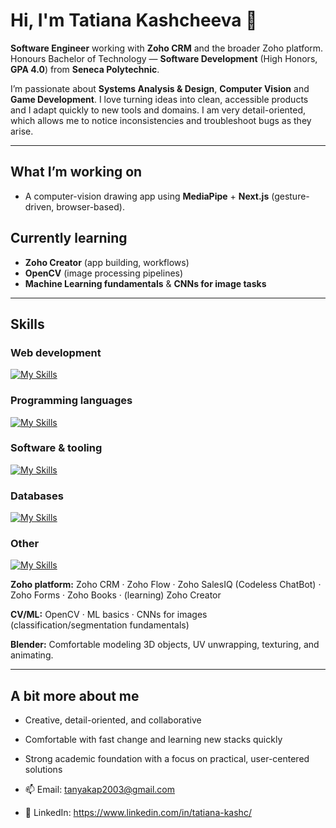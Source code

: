 # Hi, I'm Tatiana Kashcheeva 👋

**Software Engineer** working with **Zoho CRM** and the broader Zoho platform.  
Honours Bachelor of Technology — **Software Development** (High Honors, **GPA 4.0**) from **Seneca Polytechnic**.

I’m passionate about **Systems Analysis & Design**, **Computer Vision** and **Game Development**. I love turning ideas into clean, accessible products and I adapt quickly to new tools and domains. I am very detail-oriented, which allows me to notice inconsistencies and troubleshoot bugs as they arise.

---

## What I’m working on
- A computer-vision drawing app using **MediaPipe** + **Next.js** (gesture-driven, browser-based).

## Currently learning
- **Zoho Creator** (app building, workflows)
- **OpenCV** (image processing pipelines)
- **Machine Learning fundamentals** & **CNNs for image tasks**

---

## Skills

### Web development
[![My Skills](https://skillicons.dev/icons?i=js,html,css,tailwind,vercel,ts,react,nodejs,nextjs,heroku)](https://skillicons.dev)

### Programming languages
[![My Skills](https://skillicons.dev/icons?i=cpp,py,cs)](https://skillicons.dev)

### Software & tooling
[![My Skills](https://skillicons.dev/icons?i=vscode,visualstudio,powershell)](https://skillicons.dev)

### Databases
[![My Skills](https://skillicons.dev/icons?i=postgres,mysql,mongodb)](https://skillicons.dev)

### Other
[![My Skills](https://skillicons.dev/icons?i=linux,git,github,figma)](https://skillicons.dev)

**Zoho platform:** Zoho CRM · Zoho Flow · Zoho SalesIQ (Codeless ChatBot) · Zoho Forms · Zoho Books · (learning) Zoho Creator

**CV/ML:** OpenCV · ML basics · CNNs for images (classification/segmentation fundamentals)

**Blender:** Comfortable modeling 3D objects, UV unwrapping, texturing, and animating.

---

## A bit more about me
- Creative, detail-oriented, and collaborative
- Comfortable with fast change and learning new stacks quickly
- Strong academic foundation with a focus on practical, user-centered solutions


- 📫 Email: tanyakap2003@gmail.com
- 💼 LinkedIn: https://www.linkedin.com/in/tatiana-kashc/

